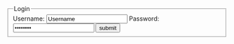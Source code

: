 <!DOCTYPE HTML>
<html>
<head>
<title>HII</title>
</head>
<body>
<form id="LoginForm">
    <fieldset>
        <legend>Login </legend>
        <label for="fUsername">Username: </label>
        <input type="text" id="Username" name="Username" value="Username">
        <label for="password">Password: </label>
        <input type="password" id="password" name="password" value="Password">
        <input type="submit" value="submit">
    </fieldset>
</form>
</body>
</html>
